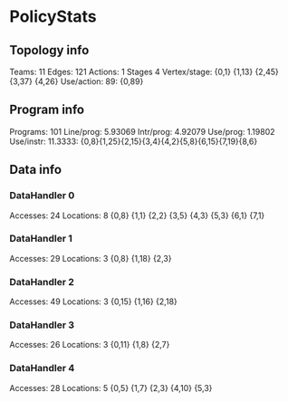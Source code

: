 # PolicyStats
## Topology info
Teams:		11
Edges:		121
Actions:	1
Stages		4
Vertex/stage:	{0,1} {1,13} {2,45} {3,37} {4,26} 
Use/action:	89: {0,89} 

## Program info
Programs:	101
Line/prog:	5.93069
Intr/prog:	4.92079
Use/prog:	1.19802
Use/instr:	11.3333: {0,8}{1,25}{2,15}{3,4}{4,2}{5,8}{6,15}{7,19}{8,6}

## Data info

### DataHandler 0
Accesses:	24
Locations:	8
{0,8} {1,1} {2,2} {3,5} {4,3} {5,3} {6,1} {7,1} 

### DataHandler 1
Accesses:	29
Locations:	3
{0,8} {1,18} {2,3} 

### DataHandler 2
Accesses:	49
Locations:	3
{0,15} {1,16} {2,18} 

### DataHandler 3
Accesses:	26
Locations:	3
{0,11} {1,8} {2,7} 

### DataHandler 4
Accesses:	28
Locations:	5
{0,5} {1,7} {2,3} {4,10} {5,3} 